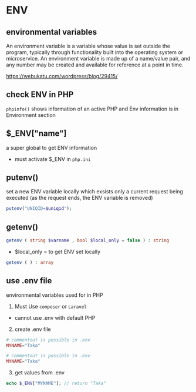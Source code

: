# ENV

## environmental variables

An environment variable is a variable whose value is set outside the program, typically through functionality built into the operating system or microservice.
An environment variable is made up of a name/value pair, and any number may be created and available for reference at a point in time.

https://webukatu.com/wordpress/blog/29415/

## check ENV in PHP

`phpinfo()` shows information of an active PHP and Env information is in Environment section

## $_ENV["name"]

a super global to get ENV information

* must activate $_ENV in `php.ini`

## putenv()

set a new ENV variable locally which exsists only a current request being executed (as the request ends, the ENV variable is removed)

``` php
putenv("UNIQID=$uniqid");
```

## getenv()

```php
getenv ( string $varname , bool $local_only = false ) : string
```

* $local_only = to get ENV set locally

```php
getenv ( ) : array
```

## use .env file

environmental variables used for in PHP

1. Must Use `composer` or `Laravel`

* cannot use .env with default PHP

2. create .env file

``` php
# commentout is possible in .env
MYNAME="Taka"
```

``` php
# commentout is possible in .env
MYNAME="Taka"
```

3. get values from .env

```php
echo $_ENV["MYNAME"]; // return "Taka"
```
